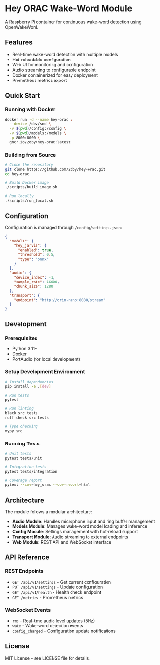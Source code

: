 # Hey ORAC Wake-Word Module

A Raspberry Pi container for continuous wake-word detection using OpenWakeWord.

## Features

- Real-time wake-word detection with multiple models
- Hot-reloadable configuration
- Web UI for monitoring and configuration
- Audio streaming to configurable endpoint
- Docker containerized for easy deployment
- Prometheus metrics export

## Quick Start

### Running with Docker

```bash
docker run -d --name hey-orac \
  --device /dev/snd \
  -v $(pwd)/config:/config \
  -v $(pwd)/models:/models \
  -p 8000:8000 \
  ghcr.io/2oby/hey-orac:latest
```

### Building from Source

```bash
# Clone the repository
git clone https://github.com/2oby/hey-orac.git
cd hey-orac

# Build Docker image
./scripts/build_image.sh

# Run locally
./scripts/run_local.sh
```

## Configuration

Configuration is managed through `/config/settings.json`:

```json
{
  "models": {
    "hey_jarvis": {
      "enabled": true,
      "threshold": 0.5,
      "type": "onnx"
    }
  },
  "audio": {
    "device_index": -1,
    "sample_rate": 16000,
    "chunk_size": 1280
  },
  "transport": {
    "endpoint": "http://orin-nano:8080/stream"
  }
}
```

## Development

### Prerequisites

- Python 3.11+
- Docker
- PortAudio (for local development)

### Setup Development Environment

```bash
# Install dependencies
pip install -e .[dev]

# Run tests
pytest

# Run linting
black src tests
ruff check src tests

# Type checking
mypy src
```

### Running Tests

```bash
# Unit tests
pytest tests/unit

# Integration tests
pytest tests/integration

# Coverage report
pytest --cov=hey_orac --cov-report=html
```

## Architecture

The module follows a modular architecture:

- **Audio Module**: Handles microphone input and ring buffer management
- **Models Module**: Manages wake-word model loading and inference
- **Config Module**: Settings management with hot-reload support
- **Transport Module**: Audio streaming to external endpoints
- **Web Module**: REST API and WebSocket interface

## API Reference

### REST Endpoints

- `GET /api/v1/settings` - Get current configuration
- `PUT /api/v1/settings` - Update configuration
- `GET /api/v1/health` - Health check endpoint
- `GET /metrics` - Prometheus metrics

### WebSocket Events

- `rms` - Real-time audio level updates (5Hz)
- `wake` - Wake-word detection events
- `config_changed` - Configuration update notifications

## License

MIT License - see LICENSE file for details.